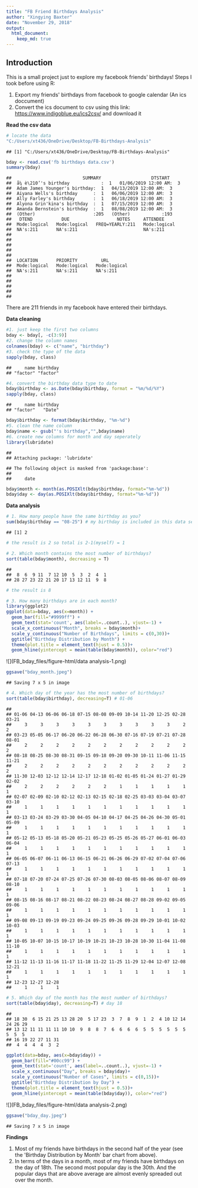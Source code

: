 ```yaml
---
title: "FB Friend Birthdays Analysis"   
author: "Xingying Baxter"  
date: "November 29, 2018"  
output:   
  html_document:
    keep_md: true
---
```




## Introduction

This is a small project just to explore my facebook friends' birthdays! Steps I took before using R:  

1. Export my friends' birthdays from facebook to google calendar (An ics doccument)
2. Convert the ics document to csv using this link: <https://www.indigoblue.eu/ics2csv/> and download it  

**Read the csv data** 


```r
# locate the data
"C:/Users/xt436/OneDrive/Desktop/FB-Birthdays-Analysis"
```

```
## [1] "C:/Users/xt436/OneDrive/Desktop/FB-Birthdays-Analysis"
```

```r
bday <- read.csv('fb birthdays data.csv')
summary(bday)
```

```
##                           SUMMARY                   DTSTART   
##  å¼ è\210’'s birthday            :  1   01/06/2019 12:00 AM:  3  
##  Adam James Younger's birthday:  1   04/13/2019 12:00 AM:  3  
##  Aiyana Wells's birthday      :  1   06/06/2019 12:00 AM:  3  
##  Ally Farley's birthday       :  1   06/18/2019 12:00 AM:  3  
##  Alyona Grin'kina's birthday  :  1   07/15/2019 12:00 AM:  3  
##  Amanda Bernstein's birthday  :  1   08/08/2019 12:00 AM:  3  
##  (Other)                      :205   (Other)            :193  
##   DTEND           DUE                  NOTES     ATTENDEE      
##  Mode:logical   Mode:logical   FREQ=YEARLY:211   Mode:logical  
##  NA's:211       NA's:211                         NA's:211      
##                                                                
##                                                                
##                                                                
##                                                                
##                                                                
##  LOCATION       PRIORITY         URL         
##  Mode:logical   Mode:logical   Mode:logical  
##  NA's:211       NA's:211       NA's:211      
##                                              
##                                              
##                                              
##                                              
## 
```
There are 211 friends in my facebook have entered their birthdays.
  
**Data cleaning** 


```r
#1. just keep the first two columns
bday <- bday[, -c(3:9)]
#2. change the column names
colnames(bday) <- c("name", "birthday")
#3. check the type of the data
sapply(bday, class)
```

```
##     name birthday 
## "factor" "factor"
```

```r
#4. convert the birthday data type to date
bday$birthday <- as.Date(bday$birthday, format = "%m/%d/%Y")
sapply(bday, class)
```

```
##     name birthday 
## "factor"   "Date"
```

```r
bday$birthday <- format(bday$birthday, "%m-%d")
#5. clean the name column
bday$name <- gsub("'s birthday","",bday$name)
#6. create new columns for month and day seperately 
library(lubridate)
```

```
## 
## Attaching package: 'lubridate'
```

```
## The following object is masked from 'package:base':
## 
##     date
```

```r
bday$month <- month(as.POSIXlt(bday$birthday, format="%m-%d"))
bday$day <- day(as.POSIXlt(bday$birthday, format="%m-%d"))
```

**Data analysis** 


```r
# 1. How many people have the same birthday as you?
sum(bday$birthday == "08-25") # my birthday is included in this data set
```

```
## [1] 2
```

```r
# the result is 2 so total is 2-1(myself) = 1

# 2. Which month contains the most number of birthdays?
sort(table(bday$month), decreasing = T)
```

```
## 
##  8  6  9 11  7 12 10  5  3  2  4  1 
## 28 27 23 22 21 20 17 13 12 11  9  8
```

```r
# the result is 8

# 3. How many birthdays are in each month?
library(ggplot2)
ggplot(data=bday, aes(x=month)) +
  geom_bar(fill="#9999ff") +
  geom_text(stat='count', aes(label=..count..), vjust=-1) +
  scale_x_continuous("Month", breaks = bday$month)+
  scale_y_continuous("Number of Birthdays", limits = c(0,30))+
  ggtitle("Birthday Distribution by Month") +
  theme(plot.title = element_text(hjust = 0.5))+
  geom_hline(yintercept = mean(table(bday$month)), color="red")
```

![](FB_bday_files/figure-html/data analysis-1.png)<!-- -->

```r
ggsave("bday_month.jpeg")
```

```
## Saving 7 x 5 in image
```

```r
# 4. Which day of the year has the most number of birthdays?
sort(table(bday$birthday), decreasing=T) # 01-06
```

```
## 
## 01-06 04-13 06-06 06-18 07-15 08-08 09-09 10-14 11-20 12-25 02-28 03-21 
##     3     3     3     3     3     3     3     3     3     3     2     2 
## 03-23 05-05 06-17 06-20 06-22 06-28 06-30 07-16 07-19 07-21 07-28 08-01 
##     2     2     2     2     2     2     2     2     2     2     2     2 
## 08-18 08-25 08-30 08-31 09-15 09-18 09-20 09-30 10-11 11-06 11-15 11-21 
##     2     2     2     2     2     2     2     2     2     2     2     2 
## 11-30 12-03 12-12 12-14 12-17 12-18 01-02 01-05 01-24 01-27 01-29 02-02 
##     2     2     2     2     2     2     1     1     1     1     1     1 
## 02-07 02-09 02-10 02-12 02-13 02-15 02-18 02-25 03-03 03-04 03-07 03-10 
##     1     1     1     1     1     1     1     1     1     1     1     1 
## 03-13 03-24 03-29 03-30 04-05 04-10 04-17 04-25 04-26 04-30 05-01 05-09 
##     1     1     1     1     1     1     1     1     1     1     1     1 
## 05-12 05-13 05-18 05-20 05-21 05-23 05-25 05-26 05-27 06-01 06-03 06-04 
##     1     1     1     1     1     1     1     1     1     1     1     1 
## 06-05 06-07 06-11 06-13 06-15 06-21 06-26 06-29 07-02 07-04 07-06 07-13 
##     1     1     1     1     1     1     1     1     1     1     1     1 
## 07-18 07-20 07-24 07-25 07-26 07-30 08-03 08-05 08-06 08-07 08-09 08-10 
##     1     1     1     1     1     1     1     1     1     1     1     1 
## 08-15 08-16 08-17 08-21 08-22 08-23 08-24 08-27 08-28 09-02 09-05 09-06 
##     1     1     1     1     1     1     1     1     1     1     1     1 
## 09-08 09-13 09-19 09-23 09-24 09-25 09-26 09-28 09-29 10-01 10-02 10-03 
##     1     1     1     1     1     1     1     1     1     1     1     1 
## 10-05 10-07 10-15 10-17 10-19 10-21 10-23 10-28 10-30 11-04 11-08 11-10 
##     1     1     1     1     1     1     1     1     1     1     1     1 
## 11-12 11-13 11-16 11-17 11-18 11-22 11-25 11-29 12-04 12-07 12-08 12-21 
##     1     1     1     1     1     1     1     1     1     1     1     1 
## 12-23 12-27 12-28 
##     1     1     1
```

```r
# 5. Which day of the month has the most number of birthdays?
sort(table(bday$day), decreasing=T) # day 18
```

```
## 
## 18 30  6 15 21 25 13 28 20  5 17 23  3  7  8  9  1  2  4 10 12 14 24 26 29 
## 13 12 11 11 11 11 10 10  9  8  8  7  6  6  6  6  5  5  5  5  5  5  5  5  5 
## 16 19 22 27 11 31 
##  4  4  4  4  3  2
```

```r
ggplot(data=bday, aes(x=bday$day)) +
  geom_bar(fill="#00cc99") +
  geom_text(stat='count', aes(label=..count..), vjust=-1) +
  scale_x_continuous("Day", breaks = bday$day)+
  scale_y_continuous("Number of Cases", limits = c(0,15))+
  ggtitle("Birthday Distribution by Day") +
  theme(plot.title = element_text(hjust = 0.5))+
  geom_hline(yintercept = mean(table(bday$day)), color="red")
```

![](FB_bday_files/figure-html/data analysis-2.png)<!-- -->

```r
ggsave("bday_day.jpeg")
```

```
## Saving 7 x 5 in image
```
  
**Findings**  
1. Most of my friends have birthdays in the second half of the year (see the 'Birthday Distribution by Month' bar chart from above).  
2. In terms of the days in a month, most of my friends have birthdays on the day of 18th. The second most popular day is the 30th. And the popular days that are above average are almost evenly spreaded out over the month.


